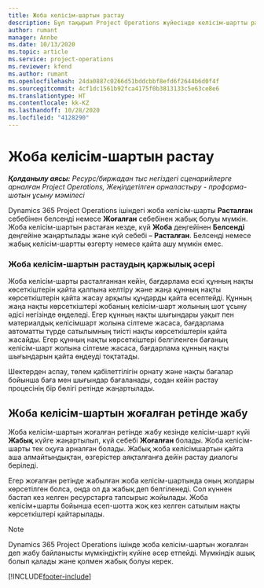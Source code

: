 ```yaml
---
title: Жоба келісім-шартын растау
description: Бұл тақырып Project Operations жүйесінде келісім-шартты растау жолы туралы ақпарат береді.
author: rumant
manager: Annbe
ms.date: 10/13/2020
ms.topic: article
ms.service: project-operations
ms.reviewer: kfend
ms.author: rumant
ms.openlocfilehash: 24da0887c0266d51bddcbbf8efd6f2644b6d0f4f
ms.sourcegitcommit: 4cf1dc1561b92fca4175f0b3813133c5e63ce8e6
ms.translationtype: HT
ms.contentlocale: kk-KZ
ms.lasthandoff: 10/28/2020
ms.locfileid: "4128290"
---
```

# <a name="confirm-a-project-contract"></a>Жоба келісім-шартын растау

_**Қолданылу аясы:** Ресурс/биржадан тыс негіздегі сценарийлерге арналған Project Operations, Жеңілдетілген орналастыру - проформа-шотын ұсыну мәмілесі_

Dynamics 365 Project Operations ішіндегі жоба келісім-шарты **Расталған** себебінен белсенді немесе **Жоғалған** себебінен жабық болуы мүмкін. Жоба келісім-шартын растаған кезде, күй **Жоба** деңгейінен **Белсенді** деңгейіне жаңартылады және күй себебі – **Расталған**. Белсенді немесе жабық келісім-шартты өзгерту немесе қайта ашу мүмкін емес. 

### <a name="financial-impact-of-confirming-a-project-contract"></a>Жоба келісім-шартын растаудың қаржылық әсері

Жоба келісім-шарты расталғаннан кейін, бағдарлама ескі құнның нақты көсеткіштерін қайта қалпына келтіру және жаңа құнның нақты көрсеткіштерін қайта жасау арқылы құндарды қайта есептейді. Құнның жаңа нақты көрсеткіштері жобаның келісім-шарт жолының шот ұсыну әдісі негізінде өңделеді. Егер құнның нақты шығындары уақыт пен материалдық келісімшарт жолына сілтеме жасаса, бағдарлама автоматты түрде сатылымның тиісті нақты көрсеткіштерін қайта жасайды. Егер құнның нақты көрсеткіштері белгіленген бағаның келісім-шарт жолына сілтеме жасаса, бағдарлама құнның нақты шығындарын қайта өңдеуді тоқтатады.

Шектерден аспау, төлем қабілеттілігін орнату және нақты бағалар бойынша баға мен шығындар бағаланады, содан кейін растау процесінің бір бөлігі ретінде жаңартылады.

## <a name="close-a-project-contract-as-lost"></a>Жоба келісім-шартын жоғалған ретінде жабу

Жоба келісім-шартын жоғалған ретінде жабу кезінде келісім-шарт күйі **Жабық** күйге жаңартылып, күй себебі **Жоғалған** болады. Жоба келісім-шарты тек оқуға арналған болады. Жабық жоба келісімшартын қайта аша алмайтындықтан, өзгерістер аяқталғанға дейін растау диалогы беріледі.

Егер жоғалған ретінде жабылған жоба келісім-шартында оның жолдары көрсетілген болса, онда ол да жабық деп белгіленеді. Сол күннен бастап кез келген ресурстарға тапсырыс жойылады. Жоба келісім+шарты бойынша есеп-шотта жоқ кез келген сатылым нақты көрсеткіштері қайтарылады.

> [!NOTE]
> Dynamics 365 Project Operations ішінде жоба келісім-шартын жоғалған деп жабу байланысты мүмкіндіктің күйіне әсер етпейді. Мүмкіндік ашық болып қалады және қолмен жабық болуы керек.


[!INCLUDE[footer-include](../../includes/footer-banner.md)]